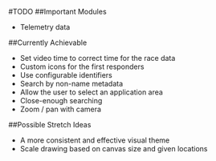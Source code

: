 #TODO
##Important Modules
- Telemetry data

##Currently Achievable
- Set video time to correct time for the race data
- Custom icons for the first responders
- Use configurable identifiers
- Search by non-name metadata
- Allow the user to select an application area
- Close-enough searching
- Zoom / pan with camera

##Possible Stretch Ideas
- A more consistent and effective visual theme
- Scale drawing based on canvas size and given locations
